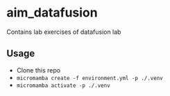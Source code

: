 # aim_datafusion
Contains lab exercises of datafusion lab

## Usage
- Clone this repo
- `micromamba create -f environment.yml -p ./.venv`
- `micromamba activate -p ./.venv`